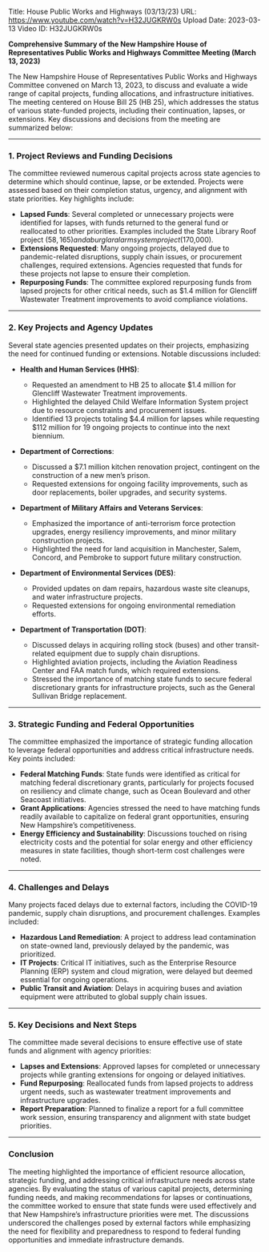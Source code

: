 Title: House Public Works and Highways (03/13/23)
URL: https://www.youtube.com/watch?v=H32JUGKRW0s
Upload Date: 2023-03-13
Video ID: H32JUGKRW0s

**Comprehensive Summary of the New Hampshire House of Representatives Public Works and Highways Committee Meeting (March 13, 2023)**

The New Hampshire House of Representatives Public Works and Highways Committee convened on March 13, 2023, to discuss and evaluate a wide range of capital projects, funding allocations, and infrastructure initiatives. The meeting centered on House Bill 25 (HB 25), which addresses the status of various state-funded projects, including their continuation, lapses, or extensions. Key discussions and decisions from the meeting are summarized below:

---

### **1. Project Reviews and Funding Decisions**
The committee reviewed numerous capital projects across state agencies to determine which should continue, lapse, or be extended. Projects were assessed based on their completion status, urgency, and alignment with state priorities. Key highlights include:

- **Lapsed Funds**: Several completed or unnecessary projects were identified for lapses, with funds returned to the general fund or reallocated to other priorities. Examples included the State Library Roof project ($58,165) and a burglar alarm system project ($170,000).
- **Extensions Requested**: Many ongoing projects, delayed due to pandemic-related disruptions, supply chain issues, or procurement challenges, required extensions. Agencies requested that funds for these projects not lapse to ensure their completion.
- **Repurposing Funds**: The committee explored repurposing funds from lapsed projects for other critical needs, such as $1.4 million for Glencliff Wastewater Treatment improvements to avoid compliance violations.

---

### **2. Key Projects and Agency Updates**
Several state agencies presented updates on their projects, emphasizing the need for continued funding or extensions. Notable discussions included:

- **Health and Human Services (HHS)**:
  - Requested an amendment to HB 25 to allocate $1.4 million for Glencliff Wastewater Treatment improvements.
  - Highlighted the delayed Child Welfare Information System project due to resource constraints and procurement issues.
  - Identified 13 projects totaling $4.4 million for lapses while requesting $112 million for 19 ongoing projects to continue into the next biennium.

- **Department of Corrections**:
  - Discussed a $7.1 million kitchen renovation project, contingent on the construction of a new men’s prison.
  - Requested extensions for ongoing facility improvements, such as door replacements, boiler upgrades, and security systems.

- **Department of Military Affairs and Veterans Services**:
  - Emphasized the importance of anti-terrorism force protection upgrades, energy resiliency improvements, and minor military construction projects.
  - Highlighted the need for land acquisition in Manchester, Salem, Concord, and Pembroke to support future military construction.

- **Department of Environmental Services (DES)**:
  - Provided updates on dam repairs, hazardous waste site cleanups, and water infrastructure projects.
  - Requested extensions for ongoing environmental remediation efforts.

- **Department of Transportation (DOT)**:
  - Discussed delays in acquiring rolling stock (buses) and other transit-related equipment due to supply chain disruptions.
  - Highlighted aviation projects, including the Aviation Readiness Center and FAA match funds, which required extensions.
  - Stressed the importance of matching state funds to secure federal discretionary grants for infrastructure projects, such as the General Sullivan Bridge replacement.

---

### **3. Strategic Funding and Federal Opportunities**
The committee emphasized the importance of strategic funding allocation to leverage federal opportunities and address critical infrastructure needs. Key points included:

- **Federal Matching Funds**: State funds were identified as critical for matching federal discretionary grants, particularly for projects focused on resiliency and climate change, such as Ocean Boulevard and other Seacoast initiatives.
- **Grant Applications**: Agencies stressed the need to have matching funds readily available to capitalize on federal grant opportunities, ensuring New Hampshire’s competitiveness.
- **Energy Efficiency and Sustainability**: Discussions touched on rising electricity costs and the potential for solar energy and other efficiency measures in state facilities, though short-term cost challenges were noted.

---

### **4. Challenges and Delays**
Many projects faced delays due to external factors, including the COVID-19 pandemic, supply chain disruptions, and procurement challenges. Examples included:

- **Hazardous Land Remediation**: A project to address lead contamination on state-owned land, previously delayed by the pandemic, was prioritized.
- **IT Projects**: Critical IT initiatives, such as the Enterprise Resource Planning (ERP) system and cloud migration, were delayed but deemed essential for ongoing operations.
- **Public Transit and Aviation**: Delays in acquiring buses and aviation equipment were attributed to global supply chain issues.

---

### **5. Key Decisions and Next Steps**
The committee made several decisions to ensure effective use of state funds and alignment with agency priorities:

- **Lapses and Extensions**: Approved lapses for completed or unnecessary projects while granting extensions for ongoing or delayed initiatives.
- **Fund Repurposing**: Reallocated funds from lapsed projects to address urgent needs, such as wastewater treatment improvements and infrastructure upgrades.
- **Report Preparation**: Planned to finalize a report for a full committee work session, ensuring transparency and alignment with state budget priorities.

---

### **Conclusion**
The meeting highlighted the importance of efficient resource allocation, strategic funding, and addressing critical infrastructure needs across state agencies. By evaluating the status of various capital projects, determining funding needs, and making recommendations for lapses or continuations, the committee worked to ensure that state funds were used effectively and that New Hampshire’s infrastructure priorities were met. The discussions underscored the challenges posed by external factors while emphasizing the need for flexibility and preparedness to respond to federal funding opportunities and immediate infrastructure demands.